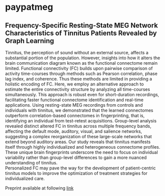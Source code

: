 # paypatmeg
## Frequency-Specific Resting-State MEG Network Characteristics of Tinnitus Patients Revealed by Graph Learning

Tinnitus, the perception of sound without an external source, affects a substantial portion of the population. However, insights into how it alters the brain communication diagram known as the functional connectome remain limited. Functional connectivity (FC) builds upon pairwise comparison of activity time-courses through methods such as Pearson correlation, phase lag index, and coherence. Thus these methods are limited in providing a holistic encoding of FC. Here, we employ an alternative approach to estimate the entire connectivity structure by analyzing all time-courses simultaneously. This approach is robust even for short-duration recordings, facilitating faster functional connectome identification and real-time applications. Using resting-state MEG recordings from controls and individuals with tinnitus, we demonstrated that the learned connectomes outperform correlation-based connectomes in fingerprinting, that is, identifying an individual from test-retest acquisitions. Group-level analysis revealed distinct altered FC in tinnitus across multiple frequency bands, affecting the default mode, auditory, visual, and salience networks, suggesting a complex reorganization of these large-scale  networks that extend beyond auditory areas.
Our study reveals that tinnitus manifests itself through highly individualized and heterogeneous connectome profiles. These unique brain fingerprints underscore the need to focus on individual variability rather than group-level differences to gain a more nuanced understanding of tinnitus.  
Personalized FC may pave the way for the development of patient-centric tinnitus models to improve the optimization of treatment strategies for individualized care.

Preprint available at following [link](https://doi.org/10.1101/2025.03.10.642147)



